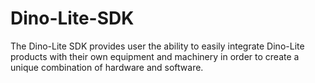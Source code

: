 # Dino-Lite-SDK
The Dino-Lite SDK provides user the ability to easily integrate Dino-Lite products with their own equipment and machinery in order to create a unique combination of hardware and software.
